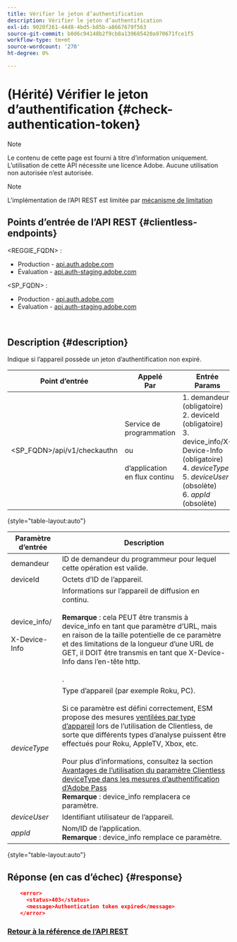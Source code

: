 ```yaml
---
title: Vérifier le jeton d’authentification
description: Vérifier le jeton d’authentification
exl-id: 9020f261-44d8-4bd5-b85b-a8667679f563
source-git-commit: b0d6c94148b2f9cb8a139685420a970671fce1f5
workflow-type: tm+mt
source-wordcount: '270'
ht-degree: 0%

---
```


# (Hérité) Vérifier le jeton d’authentification {#check-authentication-token}

>[!NOTE]
>
>Le contenu de cette page est fourni à titre d’information uniquement. L’utilisation de cette API nécessite une licence Adobe. Aucune utilisation non autorisée n’est autorisée.

>[!NOTE]
>
> L’implémentation de l’API REST est limitée par [mécanisme de limitation](/help/authentication/integration-guide-programmers/throttling-mechanism.md)

## Points d’entrée de l’API REST {#clientless-endpoints}

&lt;REGGIE_FQDN> :

* Production - [api.auth.adobe.com](http://api.auth.adobe.com/)
* Évaluation - [api.auth-staging.adobe.com](http://api.auth-staging.adobe.com/)

&lt;SP_FQDN> :

* Production - [api.auth.adobe.com](http://api.auth.adobe.com/)
* Évaluation - [api.auth-staging.adobe.com](http://api.auth-staging.adobe.com/)

</br>

## Description {#description}

Indique si l’appareil possède un jeton d’authentification non expiré.

| Point d’entrée | Appelé </br>Par | Entrée   </br>Params | HTTP </br>Méthode | Réponse | HTTP </br>Réponse |
| --- | --- | --- | --- | --- | --- |
| &lt;SP_FQDN>/api/v1/checkauthn | Service de programmation</br></br>ou</br></br>d’application en flux continu | 1. demandeur (obligatoire)</br>2.  deviceId (obligatoire)</br>3.  device_info/X-Device-Info (obligatoire)</br>4.  _deviceType_ </br>5.  _deviceUser_ (obsolète)</br>6.  _appId_ (obsolète) | GET | XML ou JSON contenant les détails de l’erreur en cas d’échec. | 200 - Succès   </br>403 - Aucun Succès |

{style="table-layout:auto"}


| Paramètre d’entrée | Description |
| --- | --- |
| demandeur | ID de demandeur du programmeur pour lequel cette opération est valide. |
| deviceId | Octets d’ID de l’appareil. |
| device_info/</br></br>X-Device-Info | Informations sur l’appareil de diffusion en continu.</br></br>**Remarque** : cela PEUT être transmis à device_info en tant que paramètre d’URL, mais en raison de la taille potentielle de ce paramètre et des limitations de la longueur d’une URL de GET, il DOIT être transmis en tant que X-Device-Info dans l’en-tête http. </br></br><!--See the full details in [Passing Device and Connection Information](/help/authentication/passing-client-information-device-connection-and-application.md)(/help/authentication/passing-client-information-device-connection-and-application.md)-->. |
| _deviceType_ | Type d’appareil (par exemple Roku, PC).</br></br>Si ce paramètre est défini correctement, ESM propose des mesures [ventilées par type d’appareil](/help/authentication/integration-guide-programmers/features-premium/esm/entitlement-service-monitoring-overview.md#clientless_device_type) lors de l’utilisation de Clientless, de sorte que différents types d’analyse puissent être effectués pour Roku, AppleTV, Xbox, etc.</br></br>Pour plus d’informations, consultez la section [Avantages de l’utilisation du paramètre Clientless deviceType dans les mesures d’authentification d’Adobe Pass ](/help/authentication/integration-guide-programmers/legacy/notes-technical/benefits-of-using-the-clientless-devicetype-parameter-in-pass-metrics.md)</br>**Remarque** : device_info remplacera ce paramètre. |
| _deviceUser_ | Identifiant utilisateur de l’appareil. |
| _appId_ | Nom/ID de l’application.</br>**Remarque** : device_info remplace ce paramètre. |

{style="table-layout:auto"}


## Réponse (en cas d’échec) {#response}

```JSON
    <error>
      <status>403</status>
      <message>Authentication token expired</message>
    </error>
```

### [Retour à la référence de l’API REST](/help/authentication/integration-guide-programmers/legacy/rest-api-v1/rest-api-reference.md)
